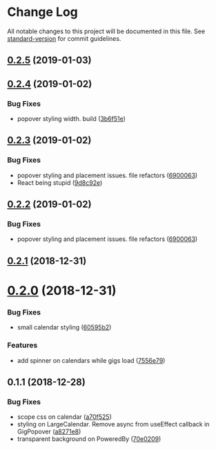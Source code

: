 # Change Log

All notable changes to this project will be documented in this file. See [standard-version](https://github.com/conventional-changelog/standard-version) for commit guidelines.

<a name="0.2.5"></a>
## [0.2.5](https://github.com/Jyve-App/jyve-react-calendar/compare/v0.2.4...v0.2.5) (2019-01-03)



<a name="0.2.4"></a>
## [0.2.4](https://github.com/Jyve-App/jyve-react-calendar/compare/v0.2.3...v0.2.4) (2019-01-02)


### Bug Fixes

* popover styling width. build ([3b6f51e](https://github.com/Jyve-App/jyve-react-calendar/commit/3b6f51e))



<a name="0.2.3"></a>
## [0.2.3](https://github.com/Jyve-App/jyve-react-calendar/compare/v0.2.1...v0.2.3) (2019-01-02)


### Bug Fixes

* popover styling and placement issues. file refactors ([6900063](https://github.com/Jyve-App/jyve-react-calendar/commit/6900063))
* React being stupid ([9d8c92e](https://github.com/Jyve-App/jyve-react-calendar/commit/9d8c92e))



<a name="0.2.2"></a>
## [0.2.2](https://github.com/Jyve-App/jyve-react-calendar/compare/v0.2.1...v0.2.2) (2019-01-02)


### Bug Fixes

* popover styling and placement issues. file refactors ([6900063](https://github.com/Jyve-App/jyve-react-calendar/commit/6900063))



<a name="0.2.1"></a>
## [0.2.1](https://github.com/Jyve-App/jyve-react-calendar/compare/v0.2.0...v0.2.1) (2018-12-31)



<a name="0.2.0"></a>
# [0.2.0](https://github.com/Jyve-App/jyve-react-calendar/compare/v0.1.1...v0.2.0) (2018-12-31)


### Bug Fixes

* small calendar styling ([60595b2](https://github.com/Jyve-App/jyve-react-calendar/commit/60595b2))


### Features

* add spinner on calendars while gigs load ([7556e79](https://github.com/Jyve-App/jyve-react-calendar/commit/7556e79))



<a name="0.1.1"></a>
## 0.1.1 (2018-12-28)


### Bug Fixes

* scope css on calendar ([a70f525](https://github.com/Jyve-App/jyve-react-calendar/commit/a70f525))
* styling on LargeCalendar. Remove async from useEffect callback in GigPopover ([a8271e8](https://github.com/Jyve-App/jyve-react-calendar/commit/a8271e8))
* transparent background on PoweredBy ([70e0209](https://github.com/Jyve-App/jyve-react-calendar/commit/70e0209))
